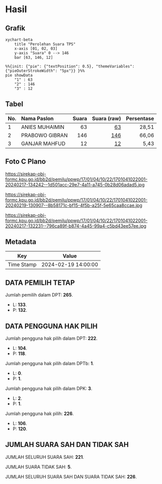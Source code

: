 # Hasil

## Grafik

```mermaid
xychart-beta
    title "Perolehan Suara TPS"
    x-axis [01, 02, 03]
    y-axis "Suara" 0 --> 146
    bar [63, 146, 12]
```

```mermaid
%%{init: {"pie": {"textPosition": 0.5}, "themeVariables": {"pieOuterStrokeWidth": "5px"}} }%%
pie showData
    "1" : 63
    "2" : 146
    "3" : 12
```

## Tabel

| No. | Nama Paslon    | Suara | Suara (raw) | Persentase |
|:--- |:-------------- | -----:| -----------:| ----------:|
| 1   | ANIES MUHAIMIN | 63    | [63][p-1]   | 28,51      |
| 2   | PRABOWO GIBRAN | 146   | [146][p-2]  | 66,06      |
| 3   | GANJAR MAHFUD  | 12    | [12][p-3]   | 5,43       |


[p-1]: https://github.com/gigit-pemilu/pemilu-2024-17-bengkulu/blob/main/pilpres/hitung-suara/sub/17-bengkulu/sub/01-bengkulu-selatan/sub/04-manna/sub/1022-kayu-kunyit/sub/001-tps/sub/paslon-1.txt
[p-2]: https://github.com/gigit-pemilu/pemilu-2024-17-bengkulu/blob/main/pilpres/hitung-suara/sub/17-bengkulu/sub/01-bengkulu-selatan/sub/04-manna/sub/1022-kayu-kunyit/sub/001-tps/sub/paslon-2.txt
[p-3]: https://github.com/gigit-pemilu/pemilu-2024-17-bengkulu/blob/main/pilpres/hitung-suara/sub/17-bengkulu/sub/01-bengkulu-selatan/sub/04-manna/sub/1022-kayu-kunyit/sub/001-tps/sub/paslon-3.txt

## Foto C Plano

https://sirekap-obj-formc.kpu.go.id/bb2d/pemilu/ppwp/17/01/04/10/22/1701041022001-20240217-134242--1d501acc-29e7-4a11-a745-0b28d06adad5.jpg

https://sirekap-obj-formc.kpu.go.id/bb2d/pemilu/ppwp/17/01/04/10/22/1701041022001-20240219-130907--8b58171c-bf15-4f5b-a25f-5e65caa8ccae.jpg

https://sirekap-obj-formc.kpu.go.id/bb2d/pemilu/ppwp/17/01/04/10/22/1701041022001-20240217-132231--796ca89f-b874-4a45-99a4-c5bd43ee57ee.jpg


## Metadata

| Key        | Value               |
| ---------- | ------------------- |
| Time Stamp | 2024-02-19 14:00:00 |


## DATA PEMILIH TETAP

Jumlah pemilih dalam DPT: **265**.
 * L: **133**.
 * P: **132**.

## DATA PENGGUNA HAK PILIH

Jumlah pengguna hak pilih dalam DPT: **222**.
 * L: **104**.
 * P: **118**.

Jumlah pengguna hak pilih dalam DPTb: **1**.
 * L: **0**.
 * P: **1**.

Jumlah pengguna hak pilih dalam DPK: **3**.
 * L: **2**.
 * P: **1**.

Jumlah pengguna hak pilih: **226**.
 * L: **106**.
 * P: **120**.

## JUMLAH SUARA SAH DAN TIDAK SAH

JUMLAH SELURUH SUARA SAH: **221**.

JUMLAH SUARA TIDAK SAH: **5**.

JUMLAH SELURUH SUARA SAH DAN SUARA TIDAK SAH: **226**.


